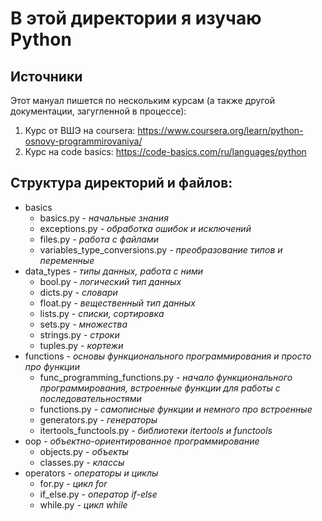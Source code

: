 # В этой директории я изучаю Python

## Источники
Этот мануал пишется по нескольким курсам (а также другой документации, загугленной в процессе):
1. Курс от ВШЭ на coursera: https://www.coursera.org/learn/python-osnovy-programmirovaniya/
2. Курс на code basics: https://code-basics.com/ru/languages/python

## Структура директорий и файлов:
- basics
  - basics.py _- начальные знания_
  - exceptions.py _- обработка ошибок и исключений_
  - files.py _- работа с файлами_
  - variables_type_conversions.py _- преобразование типов и переменные_
- data_types _- типы данных, работа с ними_
  - bool.py _- логический тип данных_
  - dicts.py _- словари_
  - float.py _- вещественный тип данных_
  - lists.py _- списки, сортировка_
  - sets.py _- множества_
  - strings.py _- строки_
  - tuples.py _- кортежи_
- functions _- основы функционального программирования и просто про функции_
  - func_programming_functions.py _- начало функционального программирования, встроенные функции для работы с последовательностями_
  - functions.py _- самописные функции и немного про встроенные_
  - generators.py _- генераторы_
  - itertools_functools.py _- библиотеки itertools и functools_
- oop _- объектно-ориентированное программирование_
  - objects.py _- объекты_
  - classes.py _- классы_
- operators _- операторы и циклы_
  - for.py _- цикл for_
  - if_else.py _- оператор if-else_
  - while.py _- цикл while_
